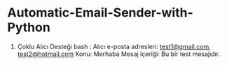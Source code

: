 # Automatic-Email-Sender-with-Python
 1. Çoklu Alıcı Desteği
 bash :
 Alıcı e-posta adresleri: test1@gmail.com, test2@hotmail.com
Konu: Merhaba
Mesaj içeriği: Bu bir test mesajıdır.
